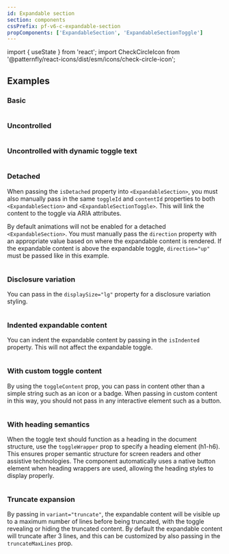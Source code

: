 ```yaml
---
id: Expandable section
section: components
cssPrefix: pf-v6-c-expandable-section
propComponents: ['ExpandableSection', 'ExpandableSectionToggle']
---
```


import { useState } from 'react';
import CheckCircleIcon from '@patternfly/react-icons/dist/esm/icons/check-circle-icon';

## Examples

### Basic

```ts file="ExpandableSectionBasic.tsx"

```

### Uncontrolled

```ts file="ExpandableSectionUncontrolled.tsx"

```

### Uncontrolled with dynamic toggle text

```ts file="ExpandableSectionUncontrolledDynamicToggleText.tsx"

```

### Detached

When passing the `isDetached` property into `<ExpandableSection>`, you must also manually pass in the same `toggleId` and `contentId` properties to both `<ExpandableSection>` and `<ExpandableSectionToggle>`. This will link the content to the toggle via ARIA attributes.

By default animations will not be enabled for a detached `<ExpandableSection>`. You must manually pass the `direction` property with an appropriate value based on where the expandable content is rendered. If the expandable content is above the expandable toggle, `direction="up"` must be passed like in this example.

```ts file="ExpandableSectionDetached.tsx"

```

### Disclosure variation

You can pass in the `displaySize="lg"` property for a disclosure variation styling.

```ts file="ExpandableSectionDisclosure.tsx"

```

### Indented expandable content

You can indent the expandable content by passing in the `isIndented` property. This will not affect the expandable toggle.

```ts file="ExpandableSectionIndented.tsx"

```

### With custom toggle content

By using the `toggleContent` prop, you can pass in content other than a simple string such as an icon or a badge. When passing in custom content in this way, you should not pass in any interactive element such as a button.

```ts file="ExpandableSectionCustomToggle.tsx"

```

### With heading semantics

When the toggle text should function as a heading in the document structure, use the `toggleWrapper` prop to specify a heading element (h1-h6). This ensures proper semantic structure for screen readers and other assistive technologies. The component automatically uses a native button element when heading wrappers are used, allowing the heading styles to display properly.

```ts file="ExpandableSectionWithHeading.tsx"

```

### Truncate expansion

By passing in `variant="truncate"`, the expandable content will be visible up to a maximum number of lines before being truncated, with the toggle revealing or hiding the truncated content. By default the expandable content will truncate after 3 lines, and this can be customized by also passing in the `truncateMaxLines` prop.

```ts file="ExpandableSectionTruncateExpansion.tsx"

```
